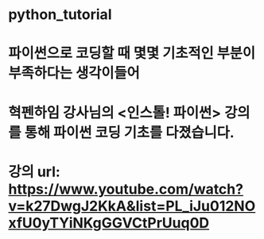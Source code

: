 # python_tutorial

# 파이썬으로 코딩할 때 몇몇 기초적인 부분이 부족하다는 생각이들어
# 혁펜하임 강사님의 <인스톨! 파이썬> 강의를 통해 파이썬 코딩 기초를 다졌습니다.
# 강의 url: https://www.youtube.com/watch?v=k27DwgJ2KkA&list=PL_iJu012NOxfU0yTYiNKgGGVCtPrUuq0D
